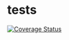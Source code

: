# tests

[![Coverage Status](https://coveralls.io/repos/github/Extremophile-ai/tests/badge.svg?branch=master)](https://coveralls.io/github/Extremophile-ai/tests?branch=master)
